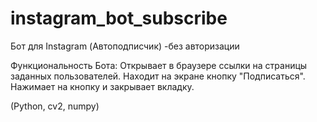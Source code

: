 # instagram_bot_subscribe

Бот для Instagram (Автоподписчик)
-без авторизации

Функциональность Бота:
Открывает в браузере ссылки на страницы заданных пользователей.
Находит на экране кнопку "Подписаться".
Нажимает на кнопку и закрывает вкладку. 

(Python, cv2, numpy)
